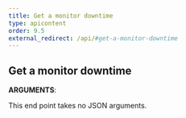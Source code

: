```yaml
---
title: Get a monitor downtime
type: apicontent
order: 9.5
external_redirect: /api/#get-a-monitor-downtime
---
```


## Get a monitor downtime

**ARGUMENTS**:

This end point takes no JSON arguments.

